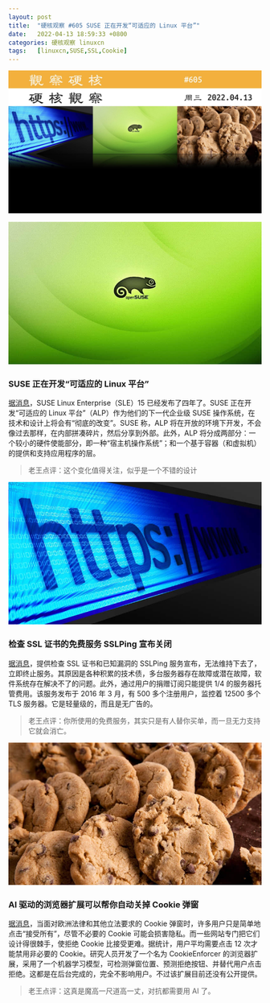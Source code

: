 ```yaml
---
layout: post
title:	"硬核观察 #605 SUSE 正在开发“可适应的 Linux 平台”"
date:	2022-04-13 18:59:33 +0800 
categories:	硬核观察 linuxcn 
tags:	[linuxcn,SUSE,SSL,Cookie]
---
```



![](/Asserts/Images/album/202204/13/185840bh366j22t3entnh3.jpg)


![](/Asserts/Images/album/202204/13/185848ovzlrfl4ek4fg2fk.jpg)


### SUSE 正在开发“可适应的 Linux 平台”


[据消息](https://www.phoronix.com/scan.php?page=news_item&px=SUSE-Adaptable-Linux-Platform)，SUSE Linux Enterprise（SLE）15 已经发布了四年了。SUSE 正在开发“可适应的 Linux 平台”（ALP）作为他们的下一代企业级 SUSE 操作系统，在技术和设计上将会有“彻底的改变”。SUSE 称，ALP 将在开放的环境下开发，不会像过去那样，在内部拼凑碎片，然后分享到外部。此外，ALP 将分成两部分：一个较小的硬件使能部分，即一种“宿主机操作系统”；和一个基于容器（和虚拟机）的提供和支持应用程序的层。



> 
> 老王点评：这个变化值得关注，似乎是一个不错的设计
> 
> 
> 


![](/Asserts/Images/album/202204/13/185858bhz4z04h4ssmdhmy.jpg)


### 检查 SSL 证书的免费服务 SSLPing 宣布关闭


[据消息](https://www.theregister.com/2022/04/12/sslping_to_ping_no_more/)，提供检查 SSL 证书和已知漏洞的 SSLPing 服务宣布，无法维持下去了，立即终止服务。其原因是各种积累的技术债，多台服务器存在故障或潜在故障，软件系统存在解决不了的问题。此外，通过用户的捐赠订阅只能提供 1/4 的服务器托管费用。该服务发布于 2016 年 3 月，有 500 多个注册用户，监控着 12500 多个 TLS 服务器。它是轻量级的，而且是无广告的。



> 
> 老王点评：你所使用的免费服务，其实只是有人替你买单，而一旦无力支持它就会消亡。
> 
> 
> 


![](/Asserts/Images/album/202204/13/185913gzwm0w5cc0kz27z7.jpg)


### AI 驱动的浏览器扩展可以帮你自动关掉 Cookie 弹窗


[据消息](https://www.theregister.com/2022/04/12/cookie_consent_is_broken_and/)，当面对欧洲法律和其他立法要求的 Cookie 弹窗时，许多用户只是简单地点击“接受所有”，尽管不必要的 Cookie 可能会损害隐私。而一些网站专门把它们设计得很棘手，使拒绝 Cookie 比接受更难。据统计，用户平均需要点击 12 次才能禁用非必要的 Cookie。研究人员开发了一个名为 CookieEnforcer 的浏览器扩展，采用了一个机器学习模型，可检测弹窗位置、预测拒绝按钮、并替代用户点击拒绝。这都是在后台完成的，完全不影响用户。不过该扩展目前还没有公开提供。



> 
> 老王点评：这真是魔高一尺道高一丈，对抗都需要用 AI 了。
> 
> 
>
